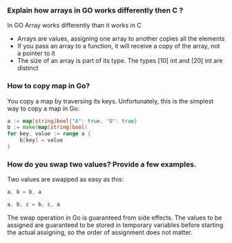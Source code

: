 ### Explain how arrays in GO works differently then C ?
In GO Array works differently than it works in C

- Arrays are values, assigning one array to another copies all the elements
- If you pass an array to a function, it will receive a copy of the array, not a pointer to it
- The size of an array is part of its type. The types [10] int and [20] int are distinct

### How to copy map in Go?
You copy a map by traversing its keys. Unfortunately, this is the simplest way to copy a map in Go:
```go
a := map[string]bool{"A": true, "B": true}
b := make(map[string]bool)
for key, value := range a {
    b[key] = value
}
```

### How do you swap two values? Provide a few examples.
Two values are swapped as easy as this:
```go
a, b = b, a
```
```go
a, b, c = b, c, a
```
The swap operation in Go is guaranteed from side effects. The values to be assigned are guaranteed to be stored in temporary variables before starting the actual assigning, so the order of assignment does not matter.

